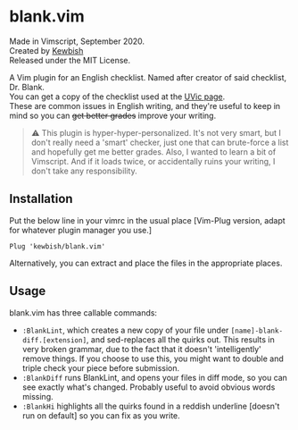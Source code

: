 # blank.vim
Made in Vimscript, September 2020.  
Created by [Kewbish](https://github.com/kewbish)  
Released under the MIT License.  

A Vim plugin for an English checklist. Named after creator of said checklist, Dr. Blank.  
You can get a copy of the checklist used at the [UVic page](http://web.uvic.ca/~gkblank/Blank's%20Writing%20Quirk%20List.pdf).  
These are common issues in English writing, and they're useful to keep in mind so you can ~~get better grades~~ improve your writing.

> :warning: This plugin is hyper-hyper-personalized. It's not very smart, but I don't really need a 'smart' checker, just one that can brute-force a list and hopefully get me better grades. Also, I wanted to learn a bit of Vimscript. And if it loads twice, or accidentally ruins your writing, I don't take any responsibility.

## Installation
Put the below line in your vimrc in the usual place [Vim-Plug version, adapt for whatever plugin manager you use.]
```vim
Plug 'kewbish/blank.vim'
```
Alternatively, you can extract and place the files in the appropriate places.

## Usage
blank.vim has three callable commands:
- `:BlankLint`, which creates a new copy of your file under `[name]-blank-diff.[extension]`, and sed-replaces all the quirks out. This results in very broken grammar, due to the fact that it doesn't 'intelligently' remove things. If you choose to use this, you might want to double and triple check your piece before submission.
- `:BlankDiff` runs BlankLint, and opens your files in diff mode, so you can see exactly what's changed. Probably useful to avoid obvious words missing.
- `:BlankHi` highlights all the quirks found in a reddish underline [doesn't run on default] so you can fix as you write.

